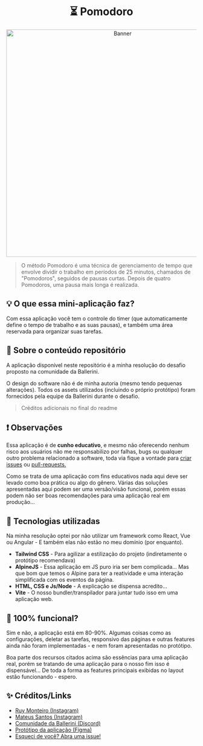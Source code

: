 <h1 align="center">⏳ Pomodoro</h1>

<p align="center">
    <img 
        src="https://github.com/joaomsl/ballerini-pomodoro/assets/109992990/76216727-f8c9-4799-9681-615d3f8bb9a0" 
        alt="Banner"
        width="600"
    > 
</p>

> O método Pomodoro é uma técnica de gerenciamento de tempo que envolve dividir o trabalho em períodos de 25 minutos, chamados de "Pomodoros", seguidos de pausas curtas. Depois de quatro Pomodoros, uma pausa mais longa é realizada.

<h2>💡 O que essa mini-aplicação faz?</h2>
<p>Com essa aplicação você tem o controle do timer (que automaticamente define o tempo de trabalho e as suas pausas), e também uma área reservada para organizar suas tarefas.</p>

<h2>📂 Sobre o conteúdo repositório</h2>
<p>A aplicação disponível neste repositório é a minha resolução do desafio proposto na comunidade da Ballerini.</p>
<p>O design do software não é de minha autoria (mesmo tendo pequenas alterações). Todos os assets utilizados (incluindo o próprio protótipo) foram fornecidos pela equipe da Ballerini durante o desafio.</p>

> Créditos adicionais no final do readme

<h2>❗ Observações</h2>
<p>
    Essa aplicação é de <strong>cunho educativo</strong>, e mesmo não oferecendo nenhum risco aos usuários não me responsabilizo por falhas, bugs ou qualquer outro problema relacionado a software, toda via fique a vontade para 
    <a href="https://github.com/joaomsl/ballerini-pomodoro/issues/new">criar issues</a>
    ou 
    <a href="https://github.com/joaomsl/ballerini-pomodoro/pulls">pull-requests.</a>
</p>
<p>Como se trata de uma aplicação com fins educativos nada aqui deve ser levado como boa prática ou algo do gênero. Várias das soluções apresentadas aqui podem ser uma versão/visão funcional, porém essas podem não ser boas recomendações para uma aplicação real em produção...</p>

<h2>🧩 Tecnologias utilizadas</h2>
<p>Na minha resolução optei por não utilizar um framework como React, Vue ou Angular - E também elas não estão no meu domínio (por enquanto).</p>

<ul>
    <li><strong>Tailwind CSS</strong> - Para agilizar a estilização do projeto (indiretamente o protótipo recomendava)</li>
    <li><strong>AlpineJS</strong> - Essa aplicação em JS puro iria ser bem complicada... Mas que bom que temos o Alpine para ter a reatividade e uma interação simplificada com os eventos da página.</li>
    <li><strong>HTML, CSS e Js/Node</strong> - A explicação se dispensa acredito...</li>
    <li><strong>Vite</strong> - O nosso bundler/transpilador para juntar tudo isso em uma aplicação web.</li>
</ul>

<h2>🤨 100% funcional?</h2>
<p>Sim e não, a aplicação está em 80-90%. Algumas coisas como as configurações, deletar as tarefas, responsivo das páginas e outras features ainda não foram implementadas - e nem foram apresentadas no protótipo.</p>
<p>Boa parte dos recursos citados acima são essências para uma aplicação real, porém se tratando de uma aplicação para o nosso fim isso é dispensável... De toda a forma as features principais exibidas no layout estão funcionando - espero.</p>

<h2>✨ Créditos/Links</h2>

* [Ruy Monteiro (Instagram)](https://www.instagram.com/ruy.dev/)
* [Mateus Santos (Instagram)](https://www.instagram.com/mateusdobit/)
* [Comunidade da Ballerini (Discord)](https://discord.com/invite/ballerini)
* [Protótipo da aplicação (Figma)](https://www.figma.com/community/file/1236120820811357022)
* [Esqueci de você? Abra uma issue!](https://github.com/joaomsl/ballerini-pomodoro/issues/new)